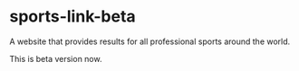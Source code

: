 # sports-link-beta

A website that provides results for all professional sports around the world.

This is beta version now.
